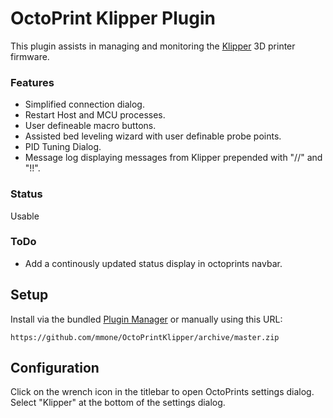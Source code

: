 # OctoPrint Klipper Plugin

This plugin assists in managing and monitoring the [Klipper](https://github.com/KevinOConnor/klipper) 3D printer firmware.

### Features
- Simplified connection dialog.
- Restart Host and MCU processes.
- User defineable macro buttons.
- Assisted bed leveling wizard with user definable probe points.
- PID Tuning Dialog.
- Message log displaying messages from Klipper prepended with "//" and "!!".

### Status
Usable

### ToDo
- Add a continously updated status display in octoprints navbar.

## Setup

Install via the bundled [Plugin Manager](https://github.com/foosel/OctoPrint/wiki/Plugin:-Plugin-Manager)
or manually using this URL:

    https://github.com/mmone/OctoPrintKlipper/archive/master.zip


## Configuration

Click on the wrench icon in the titlebar to open OctoPrints settings dialog. Select "Klipper" at the bottom of the settings dialog.
